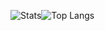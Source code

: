 ![Stats](https://github-readme-stats.vercel.app/api?username=miador&show_icons=true&theme=radical&count_private=true&hide=contribs)![Top Langs](https://github-readme-stats.vercel.app/api/top-langs/?username=miador&hide=css,html,ruby&theme=radical)
